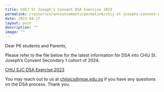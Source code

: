 ```yaml
---
title: CHIJ St Joseph’s Convent DSA Exercise 2023
permalink: /resources/announcements/permalink/chij-st-josephs-convent-dsa-exercise-2023/
date: 2023-04-17
layout: post
description: ""
image: ""
---
```

Dear P6 students and Parents,

Please refer to the file below for the latest information for DSA into CHIJ St. Joseph’s Convent Secondary 1 cohort of 2024.

[CHIJ SJC DSA Exercise 2023](/files/Resources/Announcements/chij%20st%20josephs%20convent%20dsa%20exercise%202023.pdf)

You may reach out to us at chijsjcs@moe.edu.sg if you have any questions on the DSA process.
Thank you.